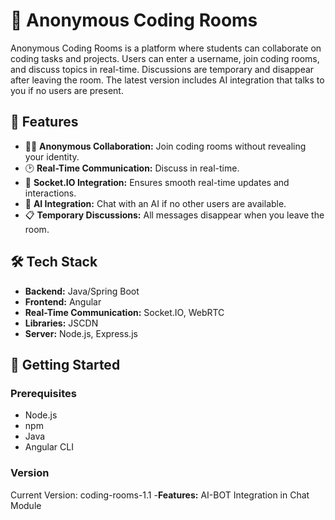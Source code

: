 # 👾 Anonymous Coding Rooms

Anonymous Coding Rooms is a platform where students can collaborate on coding tasks and projects. Users can enter a username, join coding rooms, and discuss topics in real-time. Discussions are temporary and disappear after leaving the room. The latest version includes AI integration that talks to you if no users are present.

## 🌟 Features

- 🕵️‍♂️ **Anonymous Collaboration:** Join coding rooms without revealing your identity.
- 🕑 **Real-Time Communication:** Discuss in real-time.
- 📡 **Socket.IO Integration:** Ensures smooth real-time updates and interactions.
- 🤖 **AI Integration:** Chat with an AI if no other users are available.
- 📋 **Temporary Discussions:** All messages disappear when you leave the room.

## 🛠️ Tech Stack

- **Backend:** Java/Spring Boot
- **Frontend:** Angular
- **Real-Time Communication:** Socket.IO, WebRTC
- **Libraries:** JSCDN
- **Server:** Node.js, Express.js

## 🚀 Getting Started

### Prerequisites

- Node.js
- npm
- Java
- Angular CLI
### Version
Current Version: coding-rooms-1.1
-**Features:** AI-BOT Integration in Chat Module 
